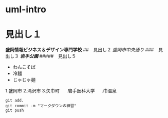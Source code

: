 # uml-intro

# 見出し１
**盛岡情報ビジネス＆デザイン専門学校**
##　見出し２
*盛岡市中央通り*
###　見出し３
***岩手公園***
#####　見出し５
* わんこそば
* 冷麺
* じゃじゃ麺

1.盛岡市
2.滝沢市
3.矢巾町
 　 .岩手医科大学
 　 .巾温泉

```
git add.
git commit -m "マークダウンの練習"
git push
```